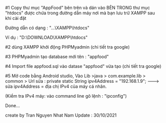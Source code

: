 #1 Copy thư mục "AppFood" bên trên và dán vào BÊN TRONG thư mục "htdocs" được chứa trong đường dẫn máy nơi mà bạn lưu trữ XAMPP sau khi cài đặt

Đường dẫn có dạng : "...\XAMPP\htdocs"

Ví dụ : "D:\DOWNLOAD\XAMPP\htdocs"


#2 dùng XAMPP khởi động PHPMyadmin (chi tiết tra google)

#3 PHPMyadmin tạo database mới tên : "appfood" 

#4 Import file appfood.sql vào datase "appfood"  vừa tạo (chi tiết tra google)

#5 Mở code bằng Android studio, Vào Lib >java > com.example.lib > common > Url sửa :
private static String ipv4Address = "192.168.1.9"; ---> sửa ipv4Address = địa chị IPv4 của máy cá nhân.

(Kiểm tra IPv4 máy: vào command line gõ lệnh : "ipconfig")

Done...

create by Tran Nguyen Nhat Nam
Update : 30/10/2021
